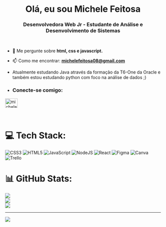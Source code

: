 <h1 align="center">Olá, eu sou Michele Feitosa </h1> 
<h3 align="center">Desenvolvedora Web Jr - Estudante de Análise e Desenvolvimento de Sistemas</h3> 
<br>

- 💬 Me pergunte sobre **html, css e javascript.**

- 📫 Como me encontrar: **michelefeitosa08@gmail.com**
  
- Atualmente estudando Java através da formação da T6-One da Oracle e também estou estudando python com foco na análise de dados ;)

- <h3 align="left">Conecte-se comigo:</h3>
<p align="left">
<a href="https://www.linkedin.com/in/michele-feitosa/" target="blank"><img align="center" src="https://raw.githubusercontent.com/rahuldkjain/github-profile-readme-generator/master/src/images/icons/Social/linked-in-alt.svg" alt="michele-feitosa" height="30" width="40" /></a>
</p>
<br>
 

# 💻 Tech Stack:
![CSS3](https://img.shields.io/badge/css3-%231572B6.svg?style=for-the-badge&logo=css3&logoColor=white) ![HTML5](https://img.shields.io/badge/html5-%23E34F26.svg?style=for-the-badge&logo=html5&logoColor=white) ![JavaScript](https://img.shields.io/badge/javascript-%23323330.svg?style=for-the-badge&logo=javascript&logoColor=%23F7DF1E) ![NodeJS](https://img.shields.io/badge/node.js-6DA55F?style=for-the-badge&logo=node.js&logoColor=white) ![React](https://img.shields.io/badge/react-%2320232a.svg?style=for-the-badge&logo=react&logoColor=%2361DAFB) 	![Figma](https://img.shields.io/badge/figma-%23F24E1E.svg?style=for-the-badge&logo=figma&logoColor=white) ![Canva](https://img.shields.io/badge/Canva-%2300C4CC.svg?style=for-the-badge&logo=Canva&logoColor=white) ![Trello](https://img.shields.io/badge/Trello-%23026AA7.svg?style=for-the-badge&logo=Trello&logoColor=white)
# 📊 GitHub Stats:
![](https://github-readme-stats.vercel.app/api?username=MicheleFeitosa&theme=radical&hide_border=true&include_all_commits=true&count_private=false)<br/>
![](https://github-readme-streak-stats.herokuapp.com/?user=MicheleFeitosa&theme=radical&hide_border=true)<br/>
![](https://github-readme-stats.vercel.app/api/top-langs/?username=MicheleFeitosa&theme=radical&hide_border=true&include_all_commits=true&count_private=false&layout=compact)

---
[![](https://visitcount.itsvg.in/api?id=MicheleFeitosa&icon=0&color=0)](https://visitcount.itsvg.in)

<!-- Proudly created with GPRM ( https://gprm.itsvg.in ) -->
